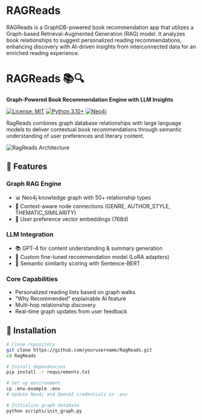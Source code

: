 # RAGReads
RAGReads is a GraphDB-powered book recommendation app that utilizes a Graph-based Retrieval-Augmented Generation (RAG) model. It analyzes book relationships to suggest personalized reading recommendations, enhancing discovery with AI-driven insights from interconnected data for an enriched reading experience.

# RAGReads 📚🔍  
**Graph-Powered Book Recommendation Engine with LLM Insights**

[![License: MIT](https://img.shields.io/badge/License-MIT-blue.svg)](https://opensource.org/licenses/MIT)
[![Python 3.10+](https://img.shields.io/badge/Python-3.10%2B-green.svg)](https://www.python.org/)
[![Neo4j](https://img.shields.io/badge/GraphDB-Neo4j-008CC1.svg)](https://neo4j.com/)

RagReads combines graph database relationships with large language models to deliver contextual book recommendations through semantic understanding of user preferences and literary content.

![RagReads Architecture](assets/ragreads-arch.png)
    
## 🌟 Features

### **Graph RAG Engine**
- 📊 Neo4j knowledge graph with 50+ relationship types
- 🔗 Context-aware node connections (GENRE, AUTHOR_STYLE, THEMATIC_SIMILARITY)
- 🧠 User preference vector embeddings (768d)

### **LLM Integration**
- 📚 GPT-4 for content understanding & summary generation
- 🤖 Custom fine-tuned recommendation model (LoRA adapters)
- 🎯 Semantic similarity scoring with Sentence-BERT

### **Core Capabilities**
- Personalized reading lists based on graph walks
- "Why Recommended" explainable AI feature
- Multi-hop relationship discovery
- Real-time graph updates from user feedback

## 🚀 Installation

```bash
# Clone repository
git clone https://github.com/yourusername/RagReads.git
cd RagReads

# Install dependencies
pip install -r requirements.txt

# Set up environment
cp .env.example .env
# Update Neo4j and OpenAI credentials in .env

# Initialize graph database
python scripts/init_graph.py
